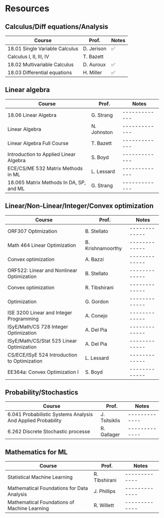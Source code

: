 # Resources

## Calculus/Diff equations/Analysis


| Course                                  | Prof.        |  Notes |
| -------------                           | ------------ |------------- |
| 18.01 Single Variable Calculus          | D. Jerison   |:white_check_mark: |
| Calculus I, II, III, IV                 | T. Bazett    |  |
| 18.02 Multivariable Calculus	          | D. Auroux    | :white_check_mark: |
| 18.03 Differential equations	          | H. Miller    |:white_check_mark: |


## Linear algebra

| Course                                  | Prof.          |  Notes |
| -------------                           | -------------  |------------- |
| 18.06 Linear Algebra	                  | G. Strang               |------------- |
| Linear Algebra		                      | N. Johnston               | ------------- |
| Linear Algebra Full Course		          | T. Bazett               | ------------- |
| Introduction to Applied Linear Algebra	| S. Boyd               | ------------- |
| ECE/CS/ME 532 Matrix Methods in ML			| L. Lessard                | ------------- |
| 18.065 Matrix Methods In DA, SP, and ML	| G. Strang               | ------------- |



## Linear/Non-Linear/Integer/Convex optimization



| Course                                      | Prof.            |  Notes |
| -------------                               | -------------    |------------- |
| ORF307 Optimization	                        | B. Stellato      |------------- |
| Math 464 Linear Optimization	              | B. Krishnamoorthy| ------------- |
| Convex optimization		                      | A. Bazzi         | ------------- |
| ORF522: Linear and Nonlinear Optimization	  | B. Stellato      | ------------- |
| Convex optimization		                      | R. Tibshirani    | ------------- |
| Optimization		                            | G. Gordon        | ------------- |
| ISE 3200 Linear and Integer Programming	    | A. Conejo        | ------------- |
| ISyE/Math/CS 728 Integer Optimization	      | A. Del Pia       | ------------- |
| ISyE/Math/CS/Stat 525 Linear Optimization		| A. Del Pia       | ------------- |
| CS/ECE/ISyE 524 Introduction to Optimization| L. Lessard       | ------------- |
| EE364a: Convex Optimization I	              | S. Boyd          | ------------- |



## Probability/Stochastics


| Course                                                      | Prof.          |  Notes |
| -------------                                               | -------------  |------------- |
| 6.041 Probabilistic Systems Analysis And Applied Probability| J. Tsitsiklis               |------------- |
| 6.262 Discrete Stochastic processe	                        | R. Gallager               | ------------- |



## Mathematics for ML


| Course                                      | Prof.          |  Notes |
| -------------                               | -------------  |------------- |
| Statistical Machine Learning	              | R. Tibshirani             |------------- |
| Mathematical Foundations for Data Analysis  | J. Phillips               | ------------- |
| Mathematical Foundations of Machine Learning| R. Willett              | ------------- |

